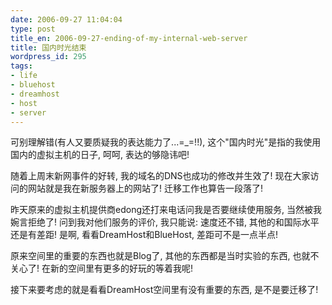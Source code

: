 ```yaml
---
date: 2006-09-27 11:04:04
type: post
title_en: 2006-09-27-ending-of-my-internal-web-server
title: 国内时光结束
wordpress_id: 295
tags:
- life
- bluehost
- dreamhost
- host
- server
---
```


可别理解错(有人又要质疑我的表达能力了...=_=!!), 这个"国内时光"是指的我使用国内的虚拟主机的日子, 呵呵, 表达的够隐讳吧!

随着上周末新网事件的好转, 我的域名的DNS也成功的修改并生效了! 现在大家访问的网站就是我在新服务器上的网站了! 迁移工作也算告一段落了!

昨天原来的虚拟主机提供商edong还打来电话问我是否要继续使用服务, 当然被我婉言拒绝了! 问到我对他们服务的评价, 我只能说: 速度还不错, 其他的和国际水平还是有差距! 是啊, 看看DreamHost和BlueHost, 差距可不是一点半点!

原来空间里的重要的东西也就是Blog了, 其他的东西都是当时实验的东西, 也就不关心了! 在新的空间里有更多的好玩的等着我呢!

接下来要考虑的就是看看DreamHost空间里有没有重要的东西, 是不是要迁移了!
